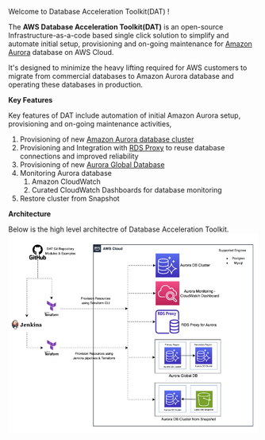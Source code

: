 Welcome to Database Acceleration Toolkit(DAT) !

The **AWS Database Acceleration Toolkit(DAT)** is an open-source Infrastructure-as-a-code based single click solution to simplify and automate initial setup, provisioning and on-going maintenance for [Amazon Aurora](https://aws.amazon.com/rds/aurora/) database on AWS Cloud. 

It's designed to minimize the heavy lifting required for AWS customers to migrate from commercial databases to Amazon Aurora database and operating these databases in production.

**Key Features**

Key features of DAT include automation of initial Amazon Aurora setup, provisioning and on-going maintenance activities,
1. Provisioning of new [Amazon Aurora database cluster](https://aws.amazon.com/rds/aurora/)
2. Provisioning and Integration with [RDS Proxy](https://aws.amazon.com/rds/proxy/) to reuse database connections and improved reliability
3. Provisioning of new [Aurora Global Database](https://aws.amazon.com/rds/aurora/global-database/)
4. Monitoring Aurora database 
	1. Amazon CloudWatch
	2. Curated CloudWatch Dashboards for database monitoring
5. Restore cluster from Snapshot 

**Architecture** 

Below is the high level architectre of Database Acceleration Toolkit. 
![image](images/DAT-Architecture.png)


